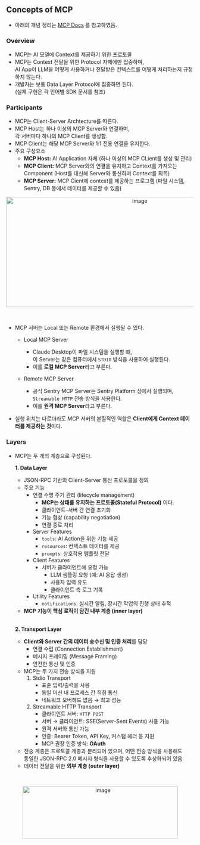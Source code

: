 ## Concepts of MCP
- 아래의 개념 정리는 [MCP Docs](https://modelcontextprotocol.io/docs/learn/architecture) 를 참고하였음.

### Overview
- MCP는 AI 모델에 Context를 제공하기 위한 프로토콜
- MCP는 Context 전달을 위한 Protocol 자체에만 집중하며,<br>
  AI App이 LLM을 어떻게 사용하거나 전달받은 컨텍스트를 어떻게 처리하는지 규정하지 않는다.
- 개발자는 보통 Data Layer Protocol에 집중하면 된다.  
  (실제 구현은 각 언어별 SDK 문서를 참조)

### Participants
- MCP는 Client-Server Archtecture를 따른다.
- MCP Host는 하나 이상의 MCP Server와 연결하며,<br>
  각 서버마다 하나의 MCP Client를 생성함.
- MCP Client는 해당 MCP Server와 1:1 전용 연결을 유지한다.
- 주요 구성요소
  - **MCP Host:** AI Application 자체 (하나 이상의 MCP CLient를 생성 및 관리)
  - **MCP Client:** MCP Server와의 연결을 유지하고 Context를 가져오는 Component (Host를 대신해 Server와 통신하며 Context를 획득)
  - **MCP Server:** MCP Cient에 context를 제공하는 프로그램 (파일 시스템, Sentry, DB 등에서 데이터를 제공할 수 있음)

<p align="center">
  <img width="702" height="295" alt="image" src="https://github.com/user-attachments/assets/061093a4-6564-4981-8ac5-a0a180db1ccc" />
</p>

<br>

- MCP 서버는 Local 또는 Remote 환경에서 실행될 수 있다.
  - Local MCP Server
    - Claude Desktop이 파일 시스템을 실행할 떄,<br>
      이 Server는 같은 컴퓨터에서 ```STDIO``` 방식을 사용하여 실행된다.
    - 이를 **로컬 MCP Server**라고 부른다.

  - Remote MCP Server
    - 공식 Sentry MCP Server는 Sentry Platform 상에서 실행되며, ```Streamable HTTP``` 전송 방식을 사용한다.
    - 이를 **원격 MCP Server**라고 부른다.

- 실행 위치는 다르더라도 MCP 서버의 본질적인 역할은 **Client에게 Context 데이터를 제공하는 것**이다.

### Layers
- MCP는 두 개의 계층으로 구성된다. <br>

  **1. Data Layer**
    - JSON-RPC 기반의 Client-Server 통신 프로토콜을 정의
    - 주요 기능
      - 연결 수명 주기 관리 (lifecycle management)
        - **MCP는 상태를 유지하는 프로토콜(Stateful Protocol)** 이다.
        - 클라이언트-서버 간 연결 초기화
        - 기능 협상 (capability negotiation)
        - 연결 종료 처리
      - Server Features
        - ```tools```: AI Action을 위한 기능 제공
        - ```resources```: 컨텍스트 데이터를 제공
        - ```prompts```: 상호작용 템플릿 전달
      - Client Features
        - 서버가 클라이언트에 요청 가능
          - LLM 샘플링 요청 (예: AI 응답 생성)
          - 사용자 입력 유도
          - 클라이언트 측 로그 기록
      - Utility Features
        - ```notifications```: 실시간 알림, 장시간 작업의 진행 상태 추적
    - **MCP 기능이 핵심 로직이 담긴 내부 계층 (inner layer)**

  <br>

  **2. Transport Layer**
    - **Client와 Server 간의 데이터 송수신 및 인증 처리**를 담당
      - 연결 수립 (Connection Establishment)
      - 메시지 프레이밍 (Message Framing)
      - 안전한 통신 및 인증
    - MCP는 두 가지 전송 방식을 지원
      1. Stdio Transport
         - 표준 입력/출력을 사용
         - 동일 머신 내 프로세스 간 직접 통신
         - 네트워크 오버헤드 없음 → 최고 성능
      2. Streamable HTTP Transport
         - 클라이언트 서버: ```HTTP POST```
         - 서버 → 클라이언트: SSE(Server-Sent Events) 사용 가능
         - 원격 서버와 통신 가능
         - 인증: Bearer Token, API Key, 커스텀 헤더 등 지원
         - MCP 권장 인증 방식: **OAuth**
    - 전송 계층은 프로토콜 계층과 분리되어 있으며, 어떤 전송 방식을 사용해도<br> 동일한 JSON-RPC 2.0 메시지 형식을 사용할 수 있도록 추상화되어 있음    
    - 데이터 전달을 위한 **외부 계층 (outer layer)**

 <br>

<p align="center">
<img width="417" height="141" alt="image" src="https://github.com/user-attachments/assets/8f5a76d3-1992-44a6-8eb8-1c7e8dac1def" />
</p>


